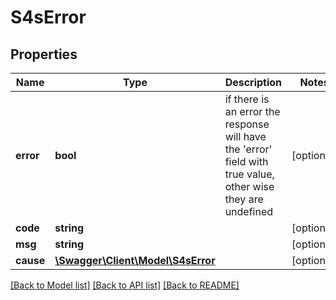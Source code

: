 # S4sError

## Properties
Name | Type | Description | Notes
------------ | ------------- | ------------- | -------------
**error** | **bool** | if there is an error the response will have the &#39;error&#39; field with true value, other wise they are undefined | [optional] 
**code** | **string** |  | [optional] 
**msg** | **string** |  | [optional] 
**cause** | [**\Swagger\Client\Model\S4sError**](S4sError.md) |  | [optional] 

[[Back to Model list]](../README.md#documentation-for-models) [[Back to API list]](../README.md#documentation-for-api-endpoints) [[Back to README]](../README.md)


